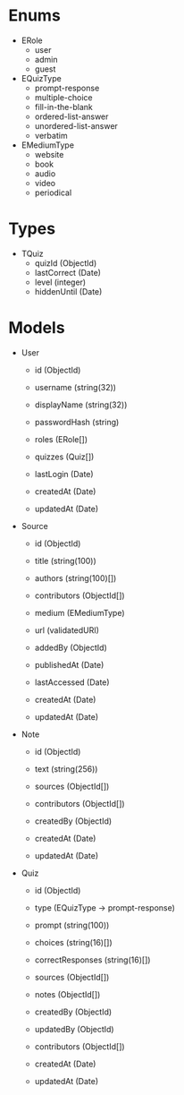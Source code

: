 <!--
This markdown can be viewed as a mindmap using the MarkMap VS Code extension.

MarkMap can also export the mindmap into an HTML file that uses SVG to draw the mindmap
-->

# Enums

-   ERole
    -   user
    -   admin
    -   guest
-   EQuizType
    -   prompt-response
    -   multiple-choice
    -   fill-in-the-blank
    -   ordered-list-answer
    -   unordered-list-answer
    -   verbatim
-   EMediumType
    -   website
    -   book
    -   audio
    -   video
    -   periodical

# Types

-   TQuiz
    -   quizId (ObjectId)
    -   lastCorrect (Date)
    -   level (integer)
    -   hiddenUntil (Date)

# Models

-   User

    -   id (ObjectId)

    -   username (string(32))
    -   displayName (string(32))
    -   passwordHash (string)
    -   roles (ERole[])
    -   quizzes (Quiz[])
    -   lastLogin (Date)

    -   createdAt (Date)
    -   updatedAt (Date)

-   Source

    -   id (ObjectId)

    -   title (string(100))
    -   authors (string(100)[])
    -   contributors (ObjectId[])
    -   medium (EMediumType)
    -   url (validatedURI)

    -   addedBy (ObjectId)
    -   publishedAt (Date)
    -   lastAccessed (Date)

    -   createdAt (Date)
    -   updatedAt (Date)

-   Note

    -   id (ObjectId)

    -   text (string(256))
    -   sources (ObjectId[])
    -   contributors (ObjectId[])
    -   createdBy (ObjectId)

    -   createdAt (Date)
    -   updatedAt (Date)

-   Quiz

    -   id (ObjectId)

    -   type (EQuizType -> prompt-response)
    -   prompt (string(100))
    -   choices (string(16)[])
    -   correctResponses (string(16)[])

    -   sources (ObjectId[])
    -   notes (ObjectId[])
    -   createdBy (ObjectId)
    -   updatedBy (ObjectId)
    -   contributors (ObjectId[])

    -   createdAt (Date)
    -   updatedAt (Date)
